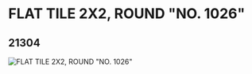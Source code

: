 # FLAT TILE 2X2, ROUND "NO. 1026"
## 21304
![FLAT TILE 2X2, ROUND "NO. 1026"](https://lc-www-live-s.legocdn.com/media/bricks/5/2/6115732.jpg)